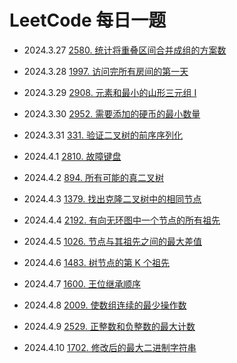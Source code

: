 # LeetCode 每日一题
- 2024.3.27 [2580. 统计将重叠区间合并成组的方案数](https://leetcode.cn/problems/count-ways-to-group-overlapping-ranges)
- 2024.3.28 [1997. 访问完所有房间的第一天](https://leetcode.cn/problems/first-day-where-you-have-been-in-all-the-rooms)
- 2024.3.29 [2908. 元素和最小的山形三元组 I](https://leetcode.cn/problems/minimum-sum-of-mountain-triplets-i)
- 2024.3.30 [2952. 需要添加的硬币的最小数量](https://leetcode.cn/problems/minimum-number-of-coins-to-be-added/description/)
- 2024.3.31 [331. 验证二叉树的前序序列化](https://leetcode.cn/problems/verify-preorder-serialization-of-a-binary-tree)

- 2024.4.1 [2810. 故障键盘](https://leetcode.cn/problems/faulty-keyboard)
- 2024.4.2 [894. 所有可能的真二叉树](https://leetcode.cn/problems/all-possible-full-binary-trees)
- 2024.4.3 [1379. 找出克隆二叉树中的相同节点](https://leetcode.cn/problems/find-a-corresponding-node-of-a-binary-tree-in-a-clone-of-that-tree)
- 2024.4.4 [2192. 有向无环图中一个节点的所有祖先](https://leetcode.cn/problems/all-ancestors-of-a-node-in-a-directed-acyclic-graph)
- 2024.4.5 [1026. 节点与其祖先之间的最大差值](https://leetcode.cn/problems/maximum-difference-between-node-and-ancestor)
- 2024.4.6 [1483. 树节点的第 K 个祖先](https://leetcode.cn/problems/kth-ancestor-of-a-tree-node)
- 2024.4.7 [1600. 王位继承顺序](https://leetcode.cn/problems/throne-inheritance)
- 2024.4.8 [2009. 使数组连续的最少操作数](https://leetcode.cn/problems/minimum-number-of-operations-to-make-array-continuous)
- 2024.4.9 [2529. 正整数和负整数的最大计数](https://leetcode.cn/problems/maximum-count-of-positive-integer-and-negative-integer)
- 2024.4.10 [1702. 修改后的最大二进制字符串](https://leetcode.cn/problems/maximum-binary-string-after-change)